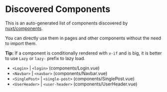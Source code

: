 # Discovered Components

This is an auto-generated list of components discovered by [nuxt/components](https://github.com/nuxt/components).

You can directly use them in pages and other components without the need to import them.

**Tip:** If a component is conditionally rendered with `v-if` and is big, it is better to use `Lazy` or `lazy-` prefix to lazy load.

- `<Login>` | `<login>` (components/Login.vue)
- `<Navbar>` | `<navbar>` (components/Navbar.vue)
- `<SinglePost>` | `<single-post>` (components/SinglePost.vue)
- `<UserHeader>` | `<user-header>` (components/UserHeader.vue)

